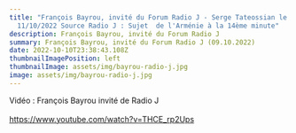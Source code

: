 ```yaml
---
title: "François Bayrou, invité du Forum Radio J - Serge Tateossian le
  11/10/2022 Source Radio J : Sujet  de l'Arménie à la 14ème minute"
description: François Bayrou, invité du Forum Radio J
summary: François Bayrou, invité du Forum Radio J (09.10.2022)
date: 2022-10-10T23:38:43.108Z
thumbnailImagePosition: left
thumbnailImage: assets/img/bayrou-radio-j.jpg
image: assets/img/bayrou-radio-j.jpg
---
```

V﻿idéo : François Bayrou invité de Radio J \
\
https://www.youtube.com/watch?v=THCE_rp2Ups